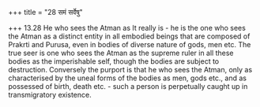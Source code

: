 +++
title = "28 समं सर्वेषु"

+++
13.28 He who sees the Atman as It really is - he is the one who sees the
Atman as a distinct entity in all embodied beings that are composed of
Prakrti and Purusa, even in bodies of diverse nature of gods, men etc.
The true seer is one who sees the Atman as the supreme ruler in all
these bodies as the imperishable self, though the bodies are subject to
destruction. Conversely the purport is that he who sees the Atman, only
as characterised by the uneal forms of the bodies as men, gods etc., and
as possessed of birth, death etc. - such a person is perpetually caught
up in transmigratory existence.
